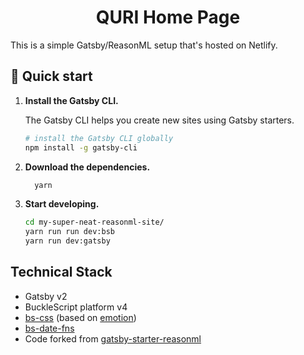 <h1 align="center">
  QURI Home Page
</h1>

This is a simple Gatsby/ReasonML setup that's hosted on Netlify.

## 🚀 Quick start

1.  **Install the Gatsby CLI.**

    The Gatsby CLI helps you create new sites using Gatsby starters.

    ```sh
    # install the Gatsby CLI globally
    npm install -g gatsby-cli
    ```

2.  **Download the dependencies.**

    ```sh
      yarn
    ```

3.  **Start developing.**

    ```sh
    cd my-super-neat-reasonml-site/
    yarn run run dev:bsb
    yarn run dev:gatsby
    ```

## Technical Stack

- Gatsby v2
- BuckleScript platform v4
- [bs-css](https://github.com/SentiaAnalytics/bs-css) (based on [emotion](https://emotion.sh))
- [bs-date-fns](https://github.com/SllyQ/bs-date-fns)
- Code forked from [gatsby-starter-reasonml](https://github.com/iwilsonq/gatsby-starter-reasonml)
